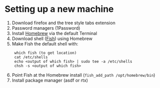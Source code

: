 # Setting up a new machine 

1. Download firefox and the tree style tabs extension
2. Password managers (1Password)
3. Install [Homebrew](https://brew.sh/) via the default Terminal 
4. Download shell ([Fish](https://fishshell.com/)) using Homebrew
5. Make Fish the default shell with:
   ```
    which fish (to get location)
    cat /etc/shells
    echo <output of which fish> | sudo tee -a /etc/shells
    chsh -s <output of which fish>
   ```
7. Point Fish at the Homebrew install (`fish_add_path /opt/homebrew/bin`)
8. Install package manager (asdf or rtx)
